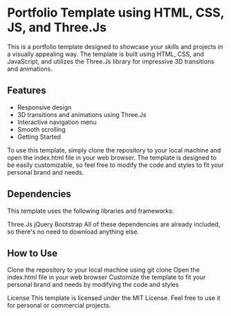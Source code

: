# Portfolio Template using HTML, CSS, JS, and Three.Js

This is a portfolio template designed to showcase your skills and projects in a visually appealing way. The template is built using HTML, CSS, and JavaScript, and utilizes the Three.Js library for impressive 3D transitions and animations.

## Features

- Responsive design
- 3D transitions and animations using Three.Js
- Interactive navigation menu
- Smooth scrolling
- Getting Started

To use this template, simply clone the repository to your local machine and open the index.html file in your web browser. The template is designed to be easily customizable, so feel free to modify the code and styles to fit your personal brand and needs.

## Dependencies

This template uses the following libraries and frameworks:

Three.Js
jQuery
Bootstrap
All of these dependencies are already included, so there's no need to download anything else.

## How to Use

Clone the repository to your local machine using git clone
Open the index.html file in your web browser
Customize the template to fit your personal brand and needs by modifying the code and styles

License
This template is licensed under the MIT License. Feel free to use it for personal or commercial projects.
